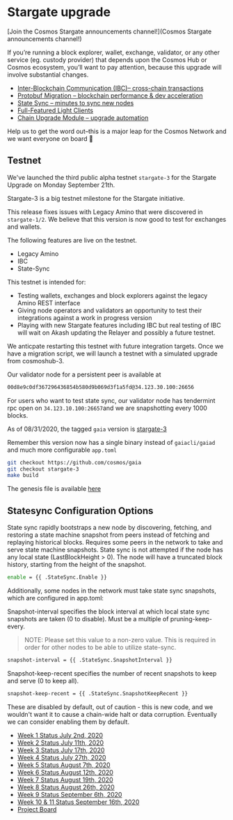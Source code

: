 
# Stargate upgrade

[Join the Cosmos Stargate announcements channel!](Cosmos Stargate announcements channel!)

If you’re running a block explorer, wallet, exchange, validator, or any other service (eg. custody provider) that depends upon the Cosmos Hub or Cosmos ecosystem, you’ll want to pay attention, because this upgrade will involve substantial changes.

- [Inter-Blockchain Communication (IBC)– cross-chain transactions](https://figment.network/resources/cosmos-stargate-upgrade-overview/#ibc)
- [Protobuf Migration – blockchain performance & dev acceleration](https://figment.network/resources/cosmos-stargate-upgrade-overview/#proto)
- [State Sync – minutes to sync new nodes](https://figment.network/resources/cosmos-stargate-upgrade-overview/#sync)
- [Full-Featured Light Clients](https://figment.network/resources/cosmos-stargate-upgrade-overview/#light)
- [Chain Upgrade Module – upgrade automation](https://figment.network/resources/cosmos-stargate-upgrade-overview/#upgrade)

Help us to get the word out–this is a major leap for the Cosmos Network and we want everyone on board 🚀

## Testnet

We've launched the third public alpha testnet `stargate-3` for the Stargate Upgrade on Monday September 21th.

Stargate-3 is a big testnet milestone for the Stargate initiative. 

This release fixes issues with Legacy Amino that were discovered in `stargate-1/2`. We believe that this version is now good to test for exchanges and wallets.

The following features are live on the testnet.

* Legacy Amino
* IBC
* State-Sync 


This testnet is intended for:

* Testing wallets, exchanges and block explorers against the legacy Amino REST interface
* Giving node operators and validators an opportunity to test their integrations against a work in progress version
* Playing with new Stargate features including IBC but real testing of IBC will wait on Akash updating the Relayer and possibly a future testnet.

We anticpate restarting this testnet with future integration targets. Once we have a migration script, we will launch a testnet with a simulated upgrade from cosmoshub-3.

Our validator node for a persistent peer is available at

``` bash
00d8e9c0df367296436854b580d9b069d3f1a5fd@34.123.30.100:26656
```

For users who want to test state sync, our validator node has tendermint rpc open on `34.123.10.100:26657`and we are snapshotting every 1000 blocks.

As of 08/31/2020, the tagged `gaia` version is [stargate-3](https://github.com/cosmos/gaia/releases/tag/stargate-3)

Remember this version now has a single binary instead of `gaiacli/gaiad` and much more configurable `app.toml`

``` bash
git checkout https://github.com/cosmos/gaia
git checkout stargate-3
make build
```

The genesis file is available [here](genesis.json)

## Statesync Configuration Options

State sync rapidly bootstraps a new node by discovering, fetching, and restoring a state machine snapshot from peers instead of fetching and replaying historical blocks. Requires some peers in the network to take and serve state machine snapshots. State sync is not attempted if the node has any local state (LastBlockHeight > 0). The node will have a truncated block history, starting from the height of the snapshot.

``` bash
enable = {{ .StateSync.Enable }}
```

Additionally, some nodes in the network must take state sync snapshots, which are configured in app.toml:

Snapshot-interval specifies the block interval at which local state sync snapshots are taken (0 to disable). Must be a multiple of pruning-keep-every.

> NOTE: Please set this value to a non-zero value. This is required in order for other nodes to be able to utilize state-sync.

``` bash
snapshot-interval = {{ .StateSync.SnapshotInterval }}
```

Snapshot-keep-recent specifies the number of recent snapshots to keep and serve (0 to keep all).

``` bash
snapshot-keep-recent = {{ .StateSync.SnapshotKeepRecent }}
```

These are disabled by default, out of caution - this is new code, and we wouldn't want it to cause a chain-wide halt or data corruption. Eventually we can consider enabling them by default.

- [Week 1 Status July 2nd, 2020](week1.md)
- [Week 2 Status July 11th, 2020](week2.md)
- [Week 3 Status July 17th, 2020](week3.md)
- [Week 4 Status July 27th, 2020](week4.md)
- [Week 5 Status August 7th, 2020](week5.md)
- [Week 6 Status August 12th, 2020](week6.md)
- [Week 7 Status August 19th, 2020](week7.md)
- [Week 8 Status August 26th, 2020](week8.md)
- [Week 9 Status September 6th, 2020](week9.md)
- [Week 10 & 11 Status September 16th, 2020](week10_11.md)
- [Project Board](https://github.com/orgs/cosmosdevs/projects/1)

